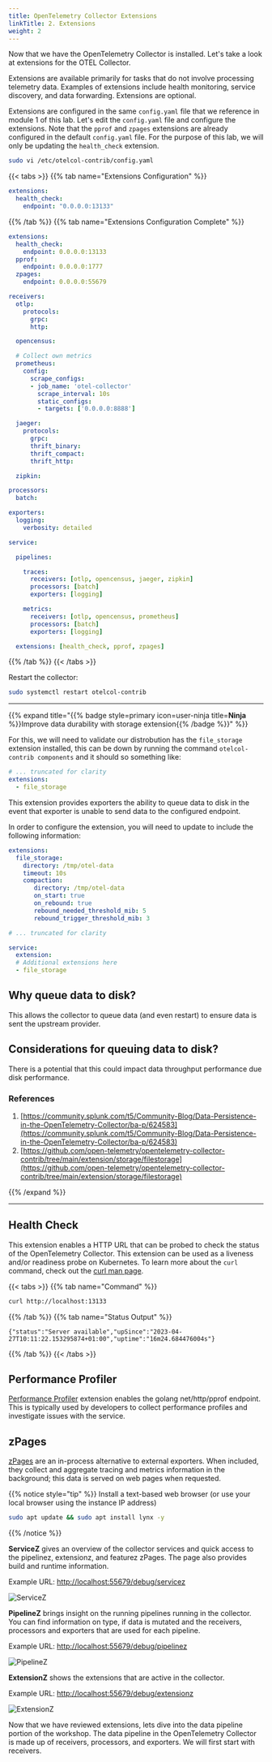 ```yaml
---
title: OpenTelemetry Collector Extensions
linkTitle: 2. Extensions
weight: 2
---
```


Now that we have the OpenTelemetry Collector is installed. Let's take a look at extensions for the OTEL Collector.

Extensions are available primarily for tasks that do not involve processing telemetry data. Examples of extensions include health monitoring, service discovery, and data forwarding. Extensions are optional.

Extensions are configured in the same `config.yaml` file that we reference in module 1 of this lab. Let's edit the `config.yaml` file and configure the extensions. Note that the `pprof` and `zpages` extensions are already configured in the default `config.yaml` file. For the purpose of this lab, we will only be updating the `health_check` extension.

``` bash
sudo vi /etc/otelcol-contrib/config.yaml
```

{{< tabs >}}
{{% tab name="Extensions Configuration" %}}

```yaml {hl_lines=[3]}
extensions:
  health_check:
    endpoint: "0.0.0.0:13133"
```

{{% /tab %}}
{{% tab name="Extensions Configuration Complete" %}}

```yaml {hl_lines=[3]}
extensions:
  health_check:
    endpoint: 0.0.0.0:13133
  pprof:
    endpoint: 0.0.0.0:1777
  zpages:
    endpoint: 0.0.0.0:55679

receivers:
  otlp:
    protocols:
      grpc:
      http:

  opencensus:

  # Collect own metrics
  prometheus:
    config:
      scrape_configs:
      - job_name: 'otel-collector'
        scrape_interval: 10s
        static_configs:
        - targets: ['0.0.0.0:8888']

  jaeger:
    protocols:
      grpc:
      thrift_binary:
      thrift_compact:
      thrift_http:

  zipkin:

processors:
  batch:

exporters:
  logging:
    verbosity: detailed

service:

  pipelines:

    traces:
      receivers: [otlp, opencensus, jaeger, zipkin]
      processors: [batch]
      exporters: [logging]

    metrics:
      receivers: [otlp, opencensus, prometheus]
      processors: [batch]
      exporters: [logging]

  extensions: [health_check, pprof, zpages]
```

{{% /tab %}}
{{< /tabs >}}

Restart the collector:

``` bash
sudo systemctl restart otelcol-contrib
```

***

{{% expand title="{{% badge style=primary icon=user-ninja title=**Ninja** %}}Improve data durability with storage extension{{% /badge %}}" %}}

For this, we will need to validate our distrobution has the `file_storage` extension installed,
this can be down by running the command `otelcol-contrib components` and it should so something like:

```yaml
# ... truncated for clarity
extensions:
  - file_storage
```

This extension provides exporters the ability to queue data to disk in the event that exporter is unable
to send data to the configured endpoint.

In order to configure the extension, you will need to update to include the following information:

```yaml
extensions:
  file_storage:
    directory: /tmp/otel-data
    timeout: 10s
    compaction:
       directory: /tmp/otel-data
       on_start: true
       on_rebound: true
       rebound_needed_threshold_mib: 5
       rebound_trigger_threshold_mib: 3

# ... truncated for clarity

service:
  extension:
  # Additional extensions here 
  - file_storage
```

## Why queue data to disk?

This allows the collector to queue data (and even restart) to ensure data is sent the upstream provider.

## Considerations for queuing data to disk?

There is a potential that this could impact data throughput performance due disk performance.

### References

1. [https://community.splunk.com/t5/Community-Blog/Data-Persistence-in-the-OpenTelemetry-Collector/ba-p/624583](https://community.splunk.com/t5/Community-Blog/Data-Persistence-in-the-OpenTelemetry-Collector/ba-p/624583)
2. [https://github.com/open-telemetry/opentelemetry-collector-contrib/tree/main/extension/storage/filestorage](https://github.com/open-telemetry/opentelemetry-collector-contrib/tree/main/extension/storage/filestorage)

{{% /expand %}}

***

## Health Check

This extension enables a HTTP URL that can be probed to check the status of the OpenTelemetry Collector. This extension can be used as a liveness and/or readiness probe on Kubernetes. To learn more about the `curl` command, check out the [curl man page](https://curl.se/docs/manpage.html).

{{< tabs >}}
{{% tab name="Command" %}}

```bash
curl http://localhost:13133
```

{{% /tab %}}
{{% tab name="Status Output" %}}

``` text
{"status":"Server available","upSince":"2023-04-27T10:11:22.153295874+01:00","uptime":"16m24.684476004s"}
```

{{% /tab %}}
{{< /tabs >}}

## Performance Profiler

[Performance Profiler](https://github.com/open-telemetry/opentelemetry-collector-contrib/blob/main/extension/pprofextension/README.md) extension enables the golang net/http/pprof endpoint. This is typically used by developers to collect performance profiles and investigate issues with the service.

## zPages

[zPages](https://github.com/open-telemetry/opentelemetry-collector/blob/main/extension/zpagesextension/README.md) are an in-process alternative to external exporters. When included, they collect and aggregate tracing and metrics information in the background; this data is served on web pages when requested.

{{% notice style="tip" %}}
Install a text-based web browser (or use your local browser using the instance IP address)

``` bash
sudo apt update && sudo apt install lynx -y
```

{{% /notice %}}

**ServiceZ** gives an overview of the collector services and quick access to the pipelinez, extensionz, and featurez zPages. The page also provides build and runtime information.

Example URL: [http://localhost:55679/debug/servicez](http://localhost:55679/debug/servicez)

![ServiceZ](../images/servicez.png)

**PipelineZ** brings insight on the running pipelines running in the collector. You can find information on type, if data is mutated and the receivers, processors and exporters that are used for each pipeline.

Example URL: [http://localhost:55679/debug/pipelinez](http://localhost:55679/debug/pipelinez)

![PipelineZ](../images/pipelinez.png)

**ExtensionZ** shows the extensions that are active in the collector.

Example URL: [http://localhost:55679/debug/extensionz](http://localhost:55679/debug/extensionz)

![ExtensionZ](../images/extensionz.png)

Now that we have reviewed extensions, lets dive into the data pipeline portion of the workshop. The data pipeline in the OpenTelemetry Collector is made up of receivers, processors, and exporters. We will first start with receivers.
